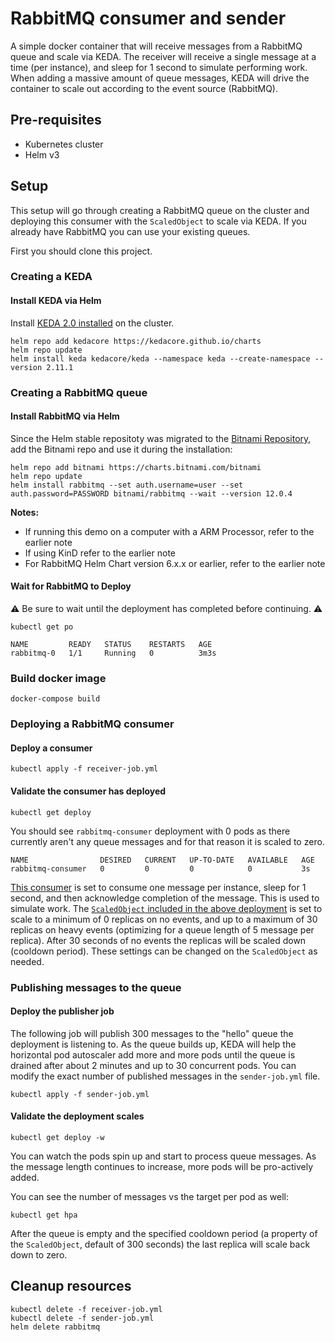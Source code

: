 # RabbitMQ consumer and sender

A simple docker container that will receive messages from a RabbitMQ queue and scale via KEDA. The receiver will receive a single message at a time (per instance), and sleep for 1 second to simulate performing work. When adding a massive amount of queue messages, KEDA will drive the container to scale out according to the event source (RabbitMQ).

## Pre-requisites

- Kubernetes cluster
- Helm v3

## Setup

This setup will go through creating a RabbitMQ queue on the cluster and deploying this consumer with the `ScaledObject` to scale via KEDA. If you already have RabbitMQ you can use your existing queues.

First you should clone this project.

### Creating a KEDA

#### Install KEDA via Helm

Install [KEDA 2.0 installed](https://keda.sh/docs/deploy/) on the cluster.

```cli
helm repo add kedacore https://kedacore.github.io/charts
helm repo update
helm install keda kedacore/keda --namespace keda --create-namespace --version 2.11.1
```

### Creating a RabbitMQ queue

#### Install RabbitMQ via Helm

Since the Helm stable repositoty was migrated to the [Bitnami Repository](https://github.com/helm/charts/tree/master/stable/rabbitmq), add the Bitnami repo and use it during the installation:

```cli
helm repo add bitnami https://charts.bitnami.com/bitnami
helm repo update
helm install rabbitmq --set auth.username=user --set auth.password=PASSWORD bitnami/rabbitmq --wait --version 12.0.4
```

**Notes:**

- If running this demo on a computer with a ARM Processor, refer to the earlier note
- If using KinD refer to the earlier note
- For RabbitMQ Helm Chart version 6.x.x or earlier, refer to the earlier note

#### Wait for RabbitMQ to Deploy

⚠️ Be sure to wait until the deployment has completed before continuing. ⚠️

```cli
kubectl get po

NAME         READY   STATUS    RESTARTS   AGE
rabbitmq-0   1/1     Running   0          3m3s
```

### Build docker image

```cli
docker-compose build
```

### Deploying a RabbitMQ consumer

#### Deploy a consumer

```cli
kubectl apply -f receiver-job.yml
```

#### Validate the consumer has deployed

```cli
kubectl get deploy
```

You should see `rabbitmq-consumer` deployment with 0 pods as there currently aren't any queue messages and for that reason it is scaled to zero.

```cli
NAME                DESIRED   CURRENT   UP-TO-DATE   AVAILABLE   AGE
rabbitmq-consumer   0         0         0            0           3s
```

[This consumer](https://github.com/kedacore/sample-go-rabbitmq/blob/master/cmd/receive/receive.go) is set to consume one message per instance, sleep for 1 second, and then acknowledge completion of the message. This is used to simulate work. The [`ScaledObject` included in the above deployment](receiver-job.yml) is set to scale to a minimum of 0 replicas on no events, and up to a maximum of 30 replicas on heavy events (optimizing for a queue length of 5 message per replica). After 30 seconds of no events the replicas will be scaled down (cooldown period). These settings can be changed on the `ScaledObject` as needed.

### Publishing messages to the queue

#### Deploy the publisher job

The following job will publish 300 messages to the "hello" queue the deployment is listening to. As the queue builds up, KEDA will help the horizontal pod autoscaler add more and more pods until the queue is drained after about 2 minutes and up to 30 concurrent pods. You can modify the exact number of published messages in the `sender-job.yml` file.

```cli
kubectl apply -f sender-job.yml
```

#### Validate the deployment scales

```cli
kubectl get deploy -w
```

You can watch the pods spin up and start to process queue messages. As the message length continues to increase, more pods will be pro-actively added.

You can see the number of messages vs the target per pod as well:

```cli
kubectl get hpa
```

After the queue is empty and the specified cooldown period (a property of the `ScaledObject`, default of 300 seconds) the last replica will scale back down to zero.

## Cleanup resources

```cli
kubectl delete -f receiver-job.yml
kubectl delete -f sender-job.yml
helm delete rabbitmq
```
